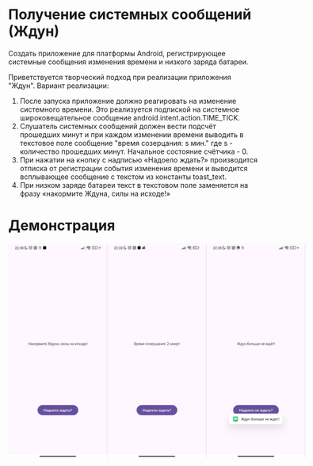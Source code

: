 # Получение системных сообщений (Ждун)

Создать приложение для платформы Android, регистрирующее системные сообщения изменения
времени и низкого заряда батареи.

Приветствуется творческий подход при реализации приложения "Ждун". Вариант реализации:

1. После запуска приложение должно реагировать на изменение системного времени. Это
реализуется подпиской на системное широковещательное сообщение
android.intent.action.TIME_TICK.
2. Слушатель системных сообщений должен вести подсчёт прошедших минут и при каждом
изменении времени выводить в текстовое поле сообщение
"время созерцания: s мин."
где s - количество прошедших минут. Начальное состояние счётчика - 0.
3. При нажатии на кнопку с надписью «Надоело ждать?» производится отписка от регистрации
события изменения времени и выводится всплывающее сообщение с текстом из константы
toast_text.
4. При низком заряде батареи текст в текстовом поле заменяется на фразу «накормите Ждуна,
силы на исходе!»

# Демонстрация

<div style="display: flex;">
  <img src='assets/demo1.jpg' width='200'>
  <img src='assets/demo2.jpg' width='200'>
  <img src='assets/demo3.jpg' width='200'>
</div>
